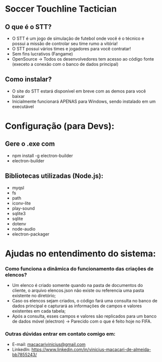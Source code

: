 # Soccer Touchline Tactician
## O que é o STT?
- O STT é um jogo de simulação de futebol onde você é o técnico e possui a missão de controlar seu time rumo a vitória!
- O STT possui vários times e jogadores para você contratar!
- Sem fins lucrativos (Fangame)
- OpenSource -> Todos os desenvolvedores tem acesso ao código fonte (execeto a conexão com o banco de dados principal)

## Como instalar?
- O site do STT estará disponível em breve com as demos para você baixar
- Inicialmente funcionará APENAS para Windows, sendo instalado em um executável

# Configuração (para Devs):
## Gere o .exe com
- npm install -g electron-builder
- electron-builder

## Bibliotecas utilizadas (Node.js):
- myqsl
- fs
- path
- iconv-lite
- play-sound
- sqlite3
- sqlite
- dotenv
- node-audio
- electron-packager

# Ajudas no entendimento do sistema:

### Como funciona a dinâmica do funcionamento das criações de elencos?
- Um elenco é criado somente quando na pasta de documentos do cliente, o arquivo elencos.json não existe ou referencia uma pasta existente no diretório;
- Caso os elencos sejam criados, o código fará uma consulta no banco de dados principal e capturará as informações de campos e valores existentes em cada tabela;
- Após a consulta, esses campos e valores são replicados para um banco de dados móvel (electron) -> Parecido com o que é feito hoje no FIFA.

### Outras dúvidas entrar em contato comigo em:
- E-mail: macacarivinicius@gmail.com
- LinkedIn: https://www.linkedin.com/in/vinicius-macacari-de-almeida-bb7855243/